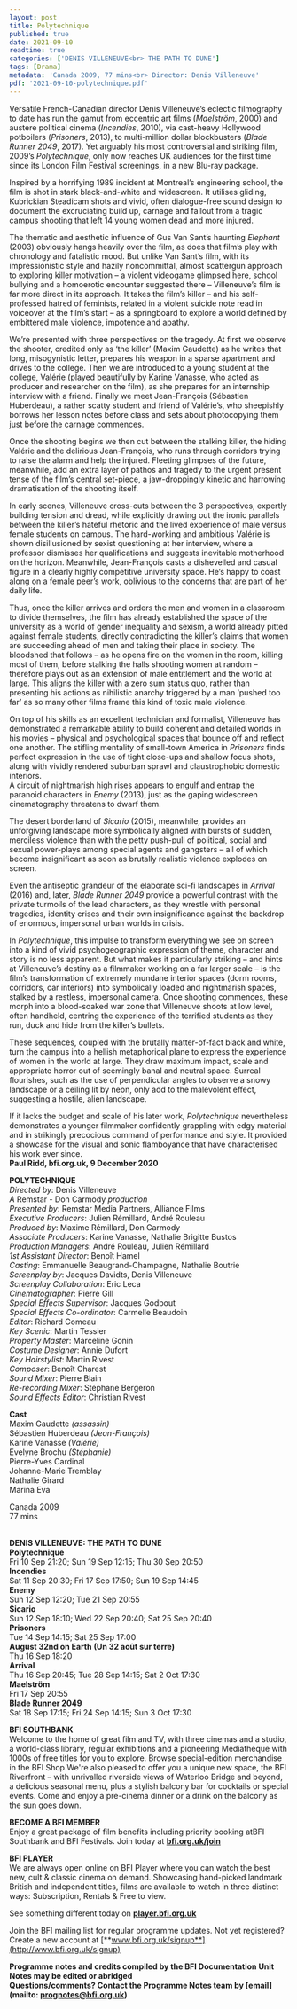 ```yaml
---
layout: post
title: Polytechnique
published: true
date: 2021-09-10
readtime: true
categories: ['DENIS VILLENEUVE<br> THE PATH TO DUNE']
tags: [Drama]
metadata: 'Canada 2009, 77 mins<br> Director: Denis Villeneuve'
pdf: '2021-09-10-polytechnique.pdf'
---
```


Versatile French-Canadian director Denis Villeneuve’s eclectic filmography to date has run the gamut from eccentric art films (_Maelström_, 2000) and austere political cinema (_Incendies_, 2010), via cast-heavy Hollywood potboilers (_Prisoners_, 2013), to multi-million dollar blockbusters (_Blade Runner 2049_, 2017). Yet arguably his most controversial and striking film, 2009’s _Polytechnique_, only now reaches UK audiences for the first time since its London Film Festival screenings, in a new Blu-ray package.

Inspired by a horrifying 1989 incident at Montreal’s engineering school, the film is shot in stark black-and-white and widescreen. It utilises gliding, Kubrickian Steadicam shots and vivid, often dialogue-free sound design to document the excruciating build up, carnage and fallout from a tragic campus shooting that left 14 young women dead and more injured.

The thematic and aesthetic influence of Gus Van Sant’s haunting _Elephant_ (2003) obviously hangs heavily over the film, as does that film’s play with chronology and fatalistic mood. But unlike Van Sant’s film, with its impressionistic style and hazily noncommittal, almost scattergun approach to exploring killer motivation – a violent videogame glimpsed here, school bullying and a homoerotic encounter suggested there – Villeneuve’s film is far more direct in its approach. It takes the film’s killer – and his self-professed hatred of feminists, related in a violent suicide note read in voiceover at the film’s start – as a springboard to explore a world defined by embittered male violence, impotence and apathy.

We’re presented with three perspectives on the tragedy. At first we observe the shooter, credited only as ‘the killer’ (Maxim Gaudette) as he writes that long, misogynistic letter, prepares his weapon in a sparse apartment and drives to the college. Then we are introduced to a young student at the college, Valérie (played beautifully by Karine Vanasse, who acted as producer and researcher on the film), as she prepares for an internship interview with a friend. Finally we meet Jean-François (Sébastien Huberdeau), a rather scatty student and friend of Valérie’s, who sheepishly borrows her lesson notes before class and sets about photocopying them just before the carnage commences.

Once the shooting begins we then cut between the stalking killer, the hiding Valérie and the delirious Jean-François, who runs through corridors trying to raise the alarm and help the injured. Fleeting glimpses of the future, meanwhile, add an extra layer of pathos and tragedy to the urgent present tense of the film’s central set-piece, a jaw-droppingly kinetic and harrowing dramatisation of the shooting itself.

In early scenes, Villeneuve cross-cuts between the 3 perspectives, expertly building tension and dread, while explicitly drawing out the ironic parallels between the killer’s hateful rhetoric and the lived experience of male versus female students on campus. The hard-working and ambitious Valérie is shown disillusioned by sexist questioning at her interview, where a professor dismisses her qualifications and suggests inevitable motherhood on the horizon. Meanwhile, Jean-François casts a dishevelled and casual figure in a clearly highly competitive university space. He’s happy to coast along on a female peer’s work, oblivious to the concerns that are part of her daily life.

Thus, once the killer arrives and orders the men and women in a classroom to divide themselves, the film has already established the space of the university as a world of gender inequality and sexism, a world already pitted against female students, directly contradicting the killer’s claims that women are succeeding ahead of men and taking their place in society. The bloodshed that follows – as he opens fire on the women in the room, killing most of them, before stalking the halls shooting women at random – therefore plays out as an extension of male entitlement and the world at large. This aligns the killer with a zero sum status quo, rather than presenting his actions as nihilistic anarchy triggered by a man ‘pushed too far’ as so many other films frame this kind of toxic male violence.

On top of his skills as an excellent technician and formalist, Villeneuve has demonstrated a remarkable ability to build coherent and detailed worlds in his movies – physical and psychological spaces that bounce off and reflect one another. The stifling mentality of small-town America in _Prisoners_ finds perfect expression in the use of tight close-ups and shallow focus shots, along with vividly rendered suburban sprawl and claustrophobic domestic interiors.  
A circuit of nightmarish high rises appears to engulf and entrap the paranoid characters in _Enemy_ (2013), just as the gaping widescreen cinematography threatens to dwarf them.

The desert borderland of _Sicario_ (2015), meanwhile, provides an unforgiving landscape more symbolically aligned with bursts of sudden, merciless violence than with the petty push-pull of political, social and sexual power-plays among special agents and gangsters – all of which become insignificant as soon as brutally realistic violence explodes on screen.

Even the antiseptic grandeur of the elaborate sci-fi landscapes in _Arrival_ (2016) and, later, _Blade Runner 2049_ provide a powerful contrast with the private turmoils of the lead characters, as they wrestle with personal tragedies, identity crises and their own insignificance against the backdrop of enormous, impersonal urban worlds in crisis.

In _Polytechnique_, this impulse to transform everything we see on screen into a kind of vivid psychogeographic expression of theme, character and story is no less apparent. But what makes it particularly striking – and hints at Villeneuve’s destiny as a filmmaker working on a far larger scale – is the film’s transformation of extremely mundane interior spaces (dorm rooms, corridors, car interiors) into symbolically loaded and nightmarish spaces, stalked by a restless, impersonal camera. Once shooting commences, these morph into a blood-soaked war zone that Villeneuve shoots at low level, often handheld, centring the experience of the terrified students as they run, duck and hide from the killer’s bullets.

These sequences, coupled with the brutally matter-of-fact black and white, turn the campus into a hellish metaphorical plane to express the experience of women in the world at large. They draw maximum impact, scale and appropriate horror out of seemingly banal and neutral space. Surreal flourishes, such as the use of perpendicular angles to observe a snowy landscape or a ceiling lit by neon, only add to the malevolent effect, suggesting a hostile, alien landscape.

If it lacks the budget and scale of his later work, _Polytechnique_ nevertheless demonstrates a younger filmmaker confidently grappling with edgy material and in strikingly precocious command of performance and style. It provided a showcase for the visual and sonic flamboyance that have characterised his work ever since.<br>
**Paul Ridd, bfi.org.uk, 9 December 2020**<br>

**POLYTECHNIQUE**<br>
_Directed by_: Denis Villeneuve  
_A_ Remstar - Don Carmody _production_  
_Presented by_: Remstar Media Partners, Alliance Films  
_Executive Producers_: Julien Rémillard, André Rouleau  
_Produced by_: Maxime Rémillard, Don Carmody  
_Associate Producers_: Karine Vanasse, Nathalie Brigitte Bustos  
_Production Managers_: André Rouleau, Julien Rémillard  
_1st Assistant Director_: Benoît Hamel  
_Casting_: Emmanuelle Beaugrand-Champagne, Nathalie Boutrie  
_Screenplay by_: Jacques Davidts, Denis Villeneuve  
_Screenplay Collaboration_: Eric Leca  
_Cinematographer_: Pierre Gill  
_Special Effects Supervisor_: Jacques Godbout  
_Special Effects Co-ordinator_: Carmelle Beaudoin  
_Editor_: Richard Comeau  
_Key Scenic_: Martin Tessier  
_Property Master_: Marceline Gonin  
_Costume Designer_: Annie Dufort  
_Key Hairstylist_: Martin Rivest  
_Composer_: Benoît Charest  
_Sound Mixer_: Pierre Blain  
_Re-recording Mixer_: Stéphane Bergeron  
_Sound Effects Editor_: Christian Rivest<br>

**Cast**<br>
Maxim Gaudette _(assassin)_  
Sébastien Huberdeau _(Jean-François)_  
Karine Vanasse _(Valérie)_  
Evelyne Brochu _(Stéphanie)_  
Pierre-Yves Cardinal  
Johanne-Marie Tremblay  
Nathalie Girard  
Marina Eva<br>

Canada 2009<br>
77 mins<br>
<br>

**DENIS VILLENEUVE: THE PATH TO DUNE**<br>
**Polytechnique**<br>
Fri 10 Sep 21:20; Sun 19 Sep 12:15; Thu 30 Sep 20:50<br>
**Incendies**<br>
Sat 11 Sep 20:30; Fri 17 Sep 17:50; Sun 19 Sep 14:45<br>
**Enemy**<br>
Sun 12 Sep 12:20; Tue 21 Sep 20:55<br>
**Sicario**<br>
Sun 12 Sep 18:10; Wed 22 Sep 20:40; Sat 25 Sep 20:40<br>
**Prisoners**<br>
Tue 14 Sep 14:15; Sat 25 Sep 17:00<br>
**August 32nd on Earth (Un 32 août sur terre)**<br>
Thu 16 Sep 18:20<br>
**Arrival**<br>
Thu 16 Sep 20:45; Tue 28 Sep 14:15; Sat 2 Oct 17:30<br>
**Maelström**<br>
Fri 17 Sep 20:55<br>
**Blade Runner 2049**<br>
Sat 18 Sep 17:15; Fri 24 Sep 14:15; Sun 3 Oct 17:30<br>

**BFI SOUTHBANK**  
Welcome to the home of great film and TV, with three cinemas and a studio, a world-class library, regular exhibitions and a pioneering Mediatheque with 1000s of free titles for you to explore. Browse special-edition merchandise in the BFI Shop.We&#39;re also pleased to offer you a unique new space, the BFI Riverfront – with unrivalled riverside views of Waterloo Bridge and beyond, a delicious seasonal menu, plus a stylish balcony bar for cocktails or special events. Come and enjoy a pre-cinema dinner or a drink on the balcony as the sun goes down.  

**BECOME A BFI MEMBER**  
Enjoy a great package of film benefits including priority booking atBFI Southbank and BFI Festivals. Join today at [**bfi.org.uk/join**](http://www.bfi.org.uk/join)  

**BFI PLAYER**  
 We are always open online on BFI Player where you can watch the best new, cult &amp; classic cinema on demand. Showcasing hand-picked landmark British and independent titles, films are available to watch in three distinct ways: Subscription, Rentals &amp; Free to view.  

See something different today on [**player.bfi.org.uk**](https://player.bfi.org.uk)  

Join the BFI mailing list for regular programme updates. Not yet registered? Create a new account at [**www.bfi.org.uk/signup**](http://www.bfi.org.uk/signup)

**Programme notes and credits compiled by the BFI Documentation Unit  
Notes may be edited or abridged  
Questions/comments? Contact the Programme Notes team by [email](mailto: prognotes@bfi.org.uk)**
<!--stackedit_data:
eyJoaXN0b3J5IjpbLTE2NTc5Njk3NTddfQ==
-->
